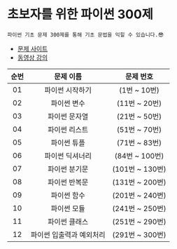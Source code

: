 # 초보자를 위한 파이썬 300제

    파이썬 기초 문제 300제를 통해 기초 문법을 익힐 수 있습니다.😎

* [문제 사이트](https://wikidocs.net/book/922)
* [동영상 강의](https://youtube.com/playlist?list=PLNPt2ycoheHqhS_OP4XA8nWycWQWnQtki)

| 순번 | 문제 이름 | 문제 번호 |
|:----------:|:----------:|:----------:|
| 01 | 파이썬 시작하기 | (1번 ~ 10번) |
| 02 | 파이썬 변수 | (11번 ~ 20번) | 
| 03 | 파이썬 문자열 | (21번 ~ 50번) |
| 04 | 파이썬 리스트 | (51번 ~ 70번) |
| 05 | 파이썬 튜플 | (71번 ~ 83번) |
| 06 | 파이썬 딕셔너리 | (84번 ~ 100번) |
| 07 | 파이썬 분기문 | (101번 ~ 130번) |
| 08 | 파이썬 반복문 | (131번 ~ 200번) |
| 09 | 파이썬 함수 | (201번 ~ 240번) |   
| 10 | 파이썬 모듈 | (241번 ~ 250번) |
| 11 | 파이썬 클래스 | (251번 ~ 290번) |
| 12 | 파이썬 입출력과 예외처리 | (291번 ~ 300번) |
